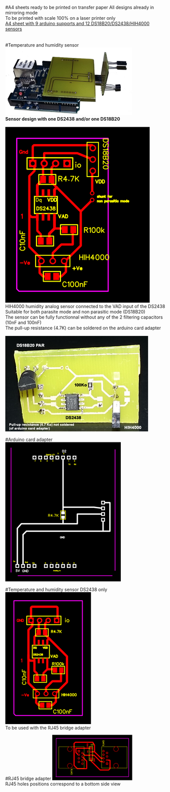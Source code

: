 #A4 sheets ready to be printed on transfer paper
All designs already in mirroring mode<br>
To be printed with scale 100% on a laser printer only<br>
<a href=9_arduino_supports_12_mixed_sensors_DS18B20_DS2438.pdf>A4 sheet with 9 arduino supports and 12 DS18B20/DS2438/HIH4000 sensors</a><br>
<br><br>
#Temperature and humidity sensor
<img src = images/full_connected_sensor.jpg><br>
<b>Sensor design with one DS2438 and/or one DS18B20</b><br><br>
<img src = images/g3442.png><br>
HIH4000 humidity analog sensor connected to the VAD input of the DS2438<br>
Suitable for both parasite mode and non parasitic mode (DS18B20)<br>
The sensor can be fully functionnal without any of the 2 filtering capacitors (10nF and 100nF)<br>
The pull-up resistance (4.7K) can be soldered on the arduino card adapter<br><br>
<img src = images/photoDS2438_HIH4000_DS18B20b.png><br>

#Arduino card adapter
<img src = images/arduino_card_adapter.png><br>

#Temperature and humidity sensor DS2438 only
<img src = images/g12.png><br>
To be used with the RJ45 bridge adapter

#RJ45 bridge adapter
<img src = images/gRJ45.png width=50% height=50%><br>
RJ45 holes positions correspond to a bottom side view
